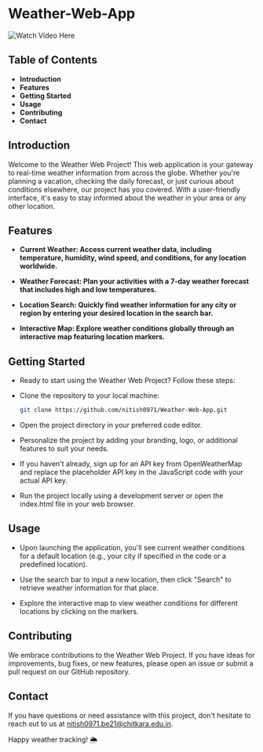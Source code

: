# Weather-Web-App

![Watch Video Here](https://github.com/nitish0971/Weather-Web-App/assets/101696149/efb600b5-e6ba-4d16-a34a-ccb6ed6f1819)

## Table of Contents

- **Introduction**
- **Features**
- **Getting Started**
- **Usage**
- **Contributing**
- **Contact**

## Introduction

Welcome to the Weather Web Project! This web application is your gateway to real-time weather information from across the globe. Whether you're planning a vacation, checking the daily forecast, or just curious about conditions elsewhere, our project has you covered. With a user-friendly interface, it's easy to stay informed about the weather in your area or any other location.

## Features
- **Current Weather: Access current weather data, including temperature, humidity, wind speed, and conditions, for any location worldwide.**

- **Weather Forecast: Plan your activities with a 7-day weather forecast that includes high and low temperatures.**

- **Location Search: Quickly find weather information for any city or region by entering your desired location in the search bar.**

- **Interactive Map: Explore weather conditions globally through an interactive map featuring location markers.**

## Getting Started
- Ready to start using the Weather Web Project? Follow these steps:
- Clone the repository to your local machine:
    ```bash
   git clone https://github.com/nitish0971/Weather-Web-App.git
    
- Open the project directory in your preferred code editor.

- Personalize the project by adding your branding, logo, or additional features to suit your needs.

- If you haven't already, sign up for an API key from OpenWeatherMap and replace the placeholder API key in the JavaScript code with your actual API key.

- Run the project locally using a development server or open the index.html file in your web browser.

## Usage
- Upon launching the application, you'll see current weather conditions for a default location (e.g., your city if specified in the code or a predefined location).

- Use the search bar to input a new location, then click "Search" to retrieve weather information for that place.

- Explore the interactive map to view weather conditions for different locations by clicking on the markers.

## Contributing
We embrace contributions to the Weather Web Project. If you have ideas for improvements, bug fixes, or new features, please open an issue or submit a pull request on our GitHub repository.

## Contact
If you have questions or need assistance with this project, don't hesitate to reach out to us at nitish0971.be21@chitkara.edu.in.

Happy weather tracking! 🌦️
